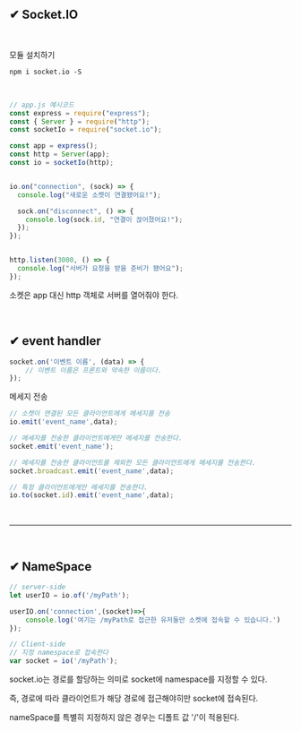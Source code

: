 ## ✔ Socket.IO

<br>


모듈 설치하기

    npm i socket.io -S


<br>

```js
// app.js 예시코드
const express = require("express");
const { Server } = require("http"); 
const socketIo = require("socket.io"); 

const app = express();
const http = Server(app); 
const io = socketIo(http);


io.on("connection", (sock) => {
  console.log("새로운 소켓이 연결됐어요!");

  sock.on("disconnect", () => {
    console.log(sock.id, "연결이 끊어졌어요!");
  });
});


http.listen(3000, () => {
  console.log("서버가 요청을 받을 준비가 됐어요");
});
```

소켓은 app 대신 http 객체로 서버를 열어줘야 한다.


<br>

## ✔ event handler

```js
socket.on('이벤트 이름', (data) => {
    // 이벤트 이름은 프론트와 약속한 이름이다.
});
```

메세지 전송

```js
// 소켓이 연결된 모든 클라이언트에게 메세지를 전송
io.emit('event_name',data);

// 메세지를 전송한 클라이언트에게만 메세지를 전송한다.
socket.emit('event_name');

// 메세지를 전송한 클라이언트를 제외한 모든 클라이언트에게 메세지를 전송한다.
socket.broadcast.emit('event_name',data);

// 특정 클라이언트에게만 메세지를 전송한다.
io.to(socket.id).emit('event_name',data);
```

<br>

***

<br>

## ✔ NameSpace

```js
// server-side
let userIO = io.of('/myPath');

userIO.on('connection',(socket)=>{
    console.log('여기는 /myPath로 접근한 유저들만 소켓에 접속할 수 있습니다.')
});

// Client-side
// 지정 namespace로 접속한다
var socket = io('/myPath');
```

socket.io는 경로를 할당하는 의미로 socket에 namespace를 지정할 수 있다.

즉, 경로에 따라 클라이언트가 해당 경로에 접근해야히만 socket에 접속된다.

nameSpace를 특별히 지정하지 않은 경우는 디폴트 값 '/'이 적용된다.

<!-- https://poiemaweb.com/nodejs-socketio -->